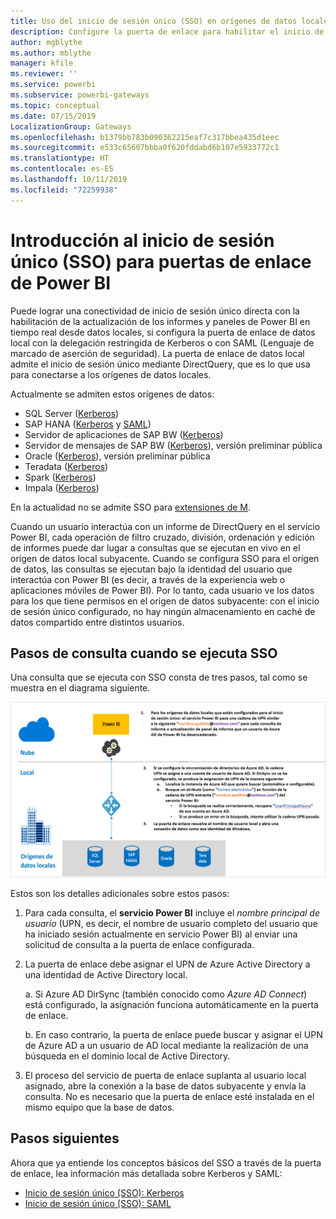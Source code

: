 ```yaml
---
title: Uso del inicio de sesión único (SSO) en orígenes de datos locales
description: Configure la puerta de enlace para habilitar el inicio de sesión único (SSO) desde Power BI a orígenes de datos locales.
author: mgblythe
ms.author: mblythe
manager: kfile
ms.reviewer: ''
ms.service: powerbi
ms.subservice: powerbi-gateways
ms.topic: conceptual
ms.date: 07/15/2019
LocalizationGroup: Gateways
ms.openlocfilehash: b1379bb783b090362215eaf7c317bbea435d1eec
ms.sourcegitcommit: e533c65607bbba0f620fddabd6b107e5933772c1
ms.translationtype: HT
ms.contentlocale: es-ES
ms.lasthandoff: 10/11/2019
ms.locfileid: "72259938"
---
```

# <a name="overview-of-single-sign-on-sso-for-gateways-in-power-bi"></a>Introducción al inicio de sesión único (SSO) para puertas de enlace de Power BI

Puede lograr una conectividad de inicio de sesión único directa con la habilitación de la actualización de los informes y paneles de Power BI en tiempo real desde datos locales, si configura la puerta de enlace de datos local con la delegación restringida de Kerberos o con SAML (Lenguaje de marcado de aserción de seguridad). La puerta de enlace de datos local admite el inicio de sesión único mediante DirectQuery, que es lo que usa para conectarse a los orígenes de datos locales.

Actualmente se admiten estos orígenes de datos:

* SQL Server ([Kerberos](service-gateway-sso-kerberos.md))
* SAP HANA ([Kerberos](service-gateway-sso-kerberos.md) y [SAML](service-gateway-sso-saml.md))
* Servidor de aplicaciones de SAP BW ([Kerberos](service-gateway-sso-kerberos.md))
* Servidor de mensajes de SAP BW ([Kerberos](service-gateway-sso-kerberos.md)), versión preliminar pública
* Oracle ([Kerberos](service-gateway-sso-kerberos.md)), versión preliminar pública
* Teradata ([Kerberos](service-gateway-sso-kerberos.md))
* Spark ([Kerberos](service-gateway-sso-kerberos.md))
* Impala ([Kerberos](service-gateway-sso-kerberos.md))

En la actualidad no se admite SSO para [extensiones de M](https://github.com/microsoft/DataConnectors/blob/master/docs/m-extensions.md).

Cuando un usuario interactúa con un informe de DirectQuery en el servicio Power BI, cada operación de filtro cruzado, división, ordenación y edición de informes puede dar lugar a consultas que se ejecutan en vivo en el origen de datos local subyacente. Cuando se configura SSO para el origen de datos, las consultas se ejecutan bajo la identidad del usuario que interactúa con Power BI (es decir, a través de la experiencia web o aplicaciones móviles de Power BI). Por lo tanto, cada usuario ve los datos para los que tiene permisos en el origen de datos subyacente: con el inicio de sesión único configurado, no hay ningún almacenamiento en caché de datos compartido entre distintos usuarios.

## <a name="query-steps-when-running-sso"></a>Pasos de consulta cuando se ejecuta SSO

Una consulta que se ejecuta con SSO consta de tres pasos, tal como se muestra en el diagrama siguiente.

![Pasos de consulta de SSO](media/service-gateway-sso-overview/sso-query-steps.png)

Estos son los detalles adicionales sobre estos pasos:

1. Para cada consulta, el **servicio Power BI** incluye el *nombre principal de usuario* (UPN, es decir, el nombre de usuario completo del usuario que ha iniciado sesión actualmente en servicio Power BI) al enviar una solicitud de consulta a la puerta de enlace configurada.

2. La puerta de enlace debe asignar el UPN de Azure Active Directory a una identidad de Active Directory local.

   a.  Si Azure AD DirSync (también conocido como *Azure AD Connect*) está configurado, la asignación funciona automáticamente en la puerta de enlace.

   b.  En caso contrario, la puerta de enlace puede buscar y asignar el UPN de Azure AD a un usuario de AD local mediante la realización de una búsqueda en el dominio local de Active Directory.

3. El proceso del servicio de puerta de enlace suplanta al usuario local asignado, abre la conexión a la base de datos subyacente y envía la consulta. No es necesario que la puerta de enlace esté instalada en el mismo equipo que la base de datos.

## <a name="next-steps"></a>Pasos siguientes

Ahora que ya entiende los conceptos básicos del SSO a través de la puerta de enlace, lea información más detallada sobre Kerberos y SAML:

* [Inicio de sesión único (SSO): Kerberos](service-gateway-sso-kerberos.md)
* [Inicio de sesión único (SSO): SAML](service-gateway-sso-saml.md)
